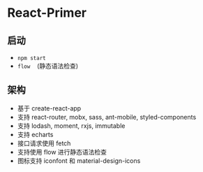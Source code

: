# React-Primer

## 启动
* ` npm start `
* ` flow `&nbsp;&nbsp;&nbsp;&nbsp;(静态语法检查)

## 架构
* 基于 create-react-app
* 支持 react-router, mobx, sass, ant-mobile, styled-components
* 支持 lodash, moment, rxjs, immutable
* 支持 echarts
* 接口请求使用 fetch
* 支持使用 flow 进行静态语法检查
* 图标支持 iconfont 和 material-design-icons

